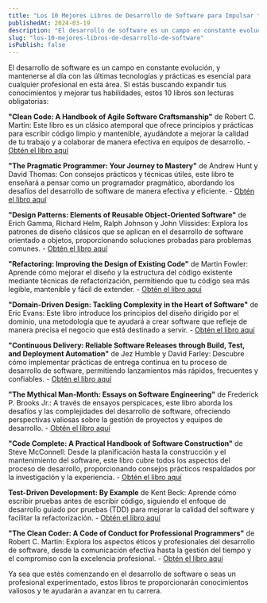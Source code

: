 ```yaml
---
title: "Los 10 Mejores Libros de Desarrollo de Software para Impulsar tu Carrera"
publishedAt: 2024-03-19
description: "El desarrollo de software es un campo en constante evolución, y mantenerse al día con las últimas tecnologías y prácticas es esencial para cualquier profesional en esta área."
slug: "los-10-mejores-libros-de-desarrollo-de-software"
isPublish: false
---
```


El desarrollo de software es un campo en constante evolución, y mantenerse al día con las últimas tecnologías y prácticas es esencial para cualquier profesional en esta área. Si estás buscando expandir tus conocimientos y mejorar tus habilidades, estos 10 libros son lecturas obligatorias:

**"Clean Code: A Handbook of Agile Software Craftsmanship"** de Robert C. Martin: Este libro es un clásico atemporal que ofrece principios y prácticas para escribir código limpio y mantenible, ayudándote a mejorar la calidad de tu trabajo y a colaborar de manera efectiva en equipos de desarrollo. - [Obtén el libro aquí](https://www.amazon.com/Clean-Code-Handbook-Software-Craftsmanship/dp/0132350882)


**"The Pragmatic Programmer: Your Journey to Mastery"** de Andrew Hunt y David Thomas: Con consejos prácticos y técnicas útiles, este libro te enseñará a pensar como un programador pragmático, abordando los desafíos del desarrollo de software de manera efectiva y eficiente.
    - [Obtén el libro aquí](https://www.amazon.com/Pragmatic-Programmer-Journey-Mastery/dp/0135957052)

**"Design Patterns: Elements of Reusable Object-Oriented Software"** de Erich Gamma, Richard Helm, Ralph Johnson y John Vlissides: Explora los patrones de diseño clásicos que se aplican en el desarrollo de software orientado a objetos, proporcionando soluciones probadas para problemas comunes.
    - [Obtén el libro aquí](https://www.amazon.com/Design-Patterns-Elements-Reusable-Object-Oriented/dp/0201633612)

**"Refactoring: Improving the Design of Existing Code"** de Martin Fowler: Aprende cómo mejorar el diseño y la estructura del código existente mediante técnicas de refactorización, permitiendo que tu código sea más legible, mantenible y fácil de extender.
    - [Obtén el libro aquí](https://www.amazon.com/Refactoring-Improving-Design-Existing-Code/dp/0201485672)

**"Domain-Driven Design: Tackling Complexity in the Heart of Software"** de Eric Evans: Este libro introduce los principios del diseño dirigido por el dominio, una metodología que te ayudará a crear software que refleje de manera precisa el negocio que está destinado a servir.
    - [Obtén el libro aquí](https://www.amazon.com/Domain-Driven-Design-Tackling-Complexity-Software/dp/0321125215)

**"Continuous Delivery: Reliable Software Releases through Build, Test, and Deployment Automation"** de Jez Humble y David Farley: Descubre cómo implementar prácticas de entrega continua en tu proceso de desarrollo de software, permitiendo lanzamientos más rápidos, frecuentes y confiables. - [Obtén el libro aquí](https://www.amazon.com/Continuous-Delivery-Deployment-Automation-Addison-Wesley/dp/0321601912)

**"The Mythical Man-Month: Essays on Software Engineering"** de Frederick P. Brooks Jr.: A través de ensayos perspicaces, este libro aborda los desafíos y las complejidades del desarrollo de software, ofreciendo perspectivas valiosas sobre la gestión de proyectos y equipos de desarrollo.
    - [Obtén el libro aquí](https://www.amazon.com/Mythical-Man-Month-Software-Engineering-Anniversary/dp/0201835959)

**"Code Complete: A Practical Handbook of Software Construction"** de Steve McConnell: Desde la planificación hasta la construcción y el mantenimiento del software, este libro cubre todos los aspectos del proceso de desarrollo, proporcionando consejos prácticos respaldados por la investigación y la experiencia.
    - [Obtén el libro aquí](https://www.amazon.com/Code-Complete-Practical-Handbook-Construction/dp/0735619670)

**Test-Driven Development: By Example** de Kent Beck: Aprende cómo escribir pruebas antes de escribir código, siguiendo el enfoque de desarrollo guiado por pruebas (TDD) para mejorar la calidad del software y facilitar la refactorización. - [Obtén el libro aquí](https://www.amazon.com/Test-Driven-Development-Kent-Beck/dp/0321146530)

**"The Clean Coder: A Code of Conduct for Professional Programmers"** de Robert C. Martin: Explora los aspectos éticos y profesionales del desarrollo de software, desde la comunicación efectiva hasta la gestión del tiempo y el compromiso con la excelencia profesional.
    - [Obtén el libro aquí](https://www.amazon.com/Clean-Coder-Conduct-Professional-Programmers/dp/0137081073)

Ya sea que estés comenzando en el desarrollo de software o seas un profesional experimentado, estos libros te proporcionarán conocimientos valiosos y te ayudarán a avanzar en tu carrera.